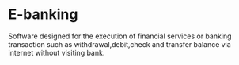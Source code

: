 # E-banking
Software designed for the execution of financial services or banking  transaction such as withdrawal,debit,check and transfer balance via internet without visiting bank.
